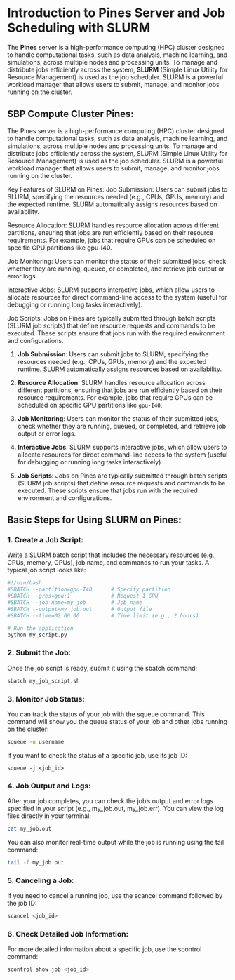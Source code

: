 # Introduction to Pines Server and Job Scheduling with SLURM

The **Pines** server is a high-performance computing (HPC) cluster designed to handle computational tasks, such as data analysis, machine learning, and simulations, across multiple nodes and processing units. To manage and distribute jobs efficiently across the system, **SLURM** (Simple Linux Utility for Resource Management) is used as the job scheduler. SLURM is a powerful workload manager that allows users to submit, manage, and monitor jobs running on the cluster.

## SBP Compute Cluster Pines:
The Pines server is a high-performance computing (HPC) cluster designed to handle computational tasks, such as data analysis, machine learning, and simulations, across multiple nodes and processing units. To manage and distribute jobs efficiently across the system, SLURM (Simple Linux Utility for Resource Management) is used as the job scheduler. SLURM is a powerful workload manager that allows users to submit, manage, and monitor jobs running on the cluster.

Key Features of SLURM on Pines:
Job Submission: Users can submit jobs to SLURM, specifying the resources needed (e.g., CPUs, GPUs, memory) and the expected runtime. SLURM automatically assigns resources based on availability.

Resource Allocation: SLURM handles resource allocation across different partitions, ensuring that jobs are run efficiently based on their resource requirements. For example, jobs that require GPUs can be scheduled on specific GPU partitions like gpu-I40.

Job Monitoring: Users can monitor the status of their submitted jobs, check whether they are running, queued, or completed, and retrieve job output or error logs.

Interactive Jobs: SLURM supports interactive jobs, which allow users to allocate resources for direct command-line access to the system (useful for debugging or running long tasks interactively).

Job Scripts: Jobs on Pines are typically submitted through batch scripts (SLURM job scripts) that define resource requests and commands to be executed. These scripts ensure that jobs run with the required environment and configurations.
1. **Job Submission**: Users can submit jobs to SLURM, specifying the resources needed (e.g., CPUs, GPUs, memory) and the expected runtime. SLURM automatically assigns resources based on availability.
   
2. **Resource Allocation**: SLURM handles resource allocation across different partitions, ensuring that jobs are run efficiently based on their resource requirements. For example, jobs that require GPUs can be scheduled on specific GPU partitions like `gpu-I40`.

3. **Job Monitoring**: Users can monitor the status of their submitted jobs, check whether they are running, queued, or completed, and retrieve job output or error logs.

4. **Interactive Jobs**: SLURM supports interactive jobs, which allow users to allocate resources for direct command-line access to the system (useful for debugging or running long tasks interactively).

5. **Job Scripts**: Jobs on Pines are typically submitted through batch scripts (SLURM job scripts) that define resource requests and commands to be executed. These scripts ensure that jobs run with the required environment and configurations.

## Basic Steps for Using SLURM on Pines:

### 1. Create a Job Script:
Write a SLURM batch script that includes the necessary resources (e.g., CPUs, memory, GPUs), job name, and commands to run your tasks. A typical job script looks like:

```bash
#!/bin/bash
#SBATCH --partition=gpu-I40      # Specify partition
#SBATCH --gres=gpu:1             # Request 1 GPU
#SBATCH --job-name=my_job        # Job name
#SBATCH --output=my_job.out      # Output file
#SBATCH --time=02:00:00          # Time limit (e.g., 2 hours)

# Run the application
python my_script.py
```
### 2. Submit the Job:
Once the job script is ready, submit it using the sbatch command:
```bash
sbatch my_job_script.sh
```
### 3. Monitor Job Status:
You can track the status of your job with the squeue command. This command will show you the queue status of your job and other jobs running on the cluster:
```bash
squeue -u username
```
If you want to check the status of a specific job, use its job ID:
```
squeue -j <job_id>
```
### 4. Job Output and Logs:
After your job completes, you can check the job’s output and error logs specified in your script (e.g., my_job.out, my_job.err). You can view the log files directly in your terminal:

```bash
cat my_job.out
```
You can also monitor real-time output while the job is running using the tail command:
```bash
tail -f my_job.out
```
### 5. Canceling a Job:
If you need to cancel a running job, use the scancel command followed by the job ID:

```bash
scancel <job_id>
```
### 6. Check Detailed Job Information:
For more detailed information about a specific job, use the scontrol command:

```bash
scontrol show job <job_id>
```




